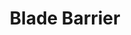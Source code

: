 ---
title: "Blade Barrier"
permalink: /spells/blade-barrier/
tags:
  - Spell
  - 6th Level
  - Evocation
  - Damage
  - Slashing
available_for:
  - Cleric
level: "6th Level"
school: "Evocation"
range: "90 ft"
area: "100 ft"
shape: "Line"
comp:
  - V
  - S
duration: "10 Minutes"
concentration: true
attack: "DEX Save"
effect: "Slashing"
description: |
  You create a vertical wall of whirling, razor-sharp blades made of magical energy. The wall appears within range and lasts for the duration. You can make a straight wall up to 100 feet long, 20 feet high, and 5 feet thick, or a ringed wall up to 60 feet in diameter, 20 feet high, and 5 feet thick. The wall provides three-quarters cover to creatures behind it, and its space is difficult terrain.

  When a creature enters the wall's area for the first time on a turn or starts its turn there, the creature must make a dexterity saving throw. On a failed save, the creature takes 6d10 slashing damage. On a successful save, the creature takes half as much damage.
excerpt: "You create a vertical wall of whirling, razor-sharp blades made of magical energy."
source: "Basic Rules"
---
